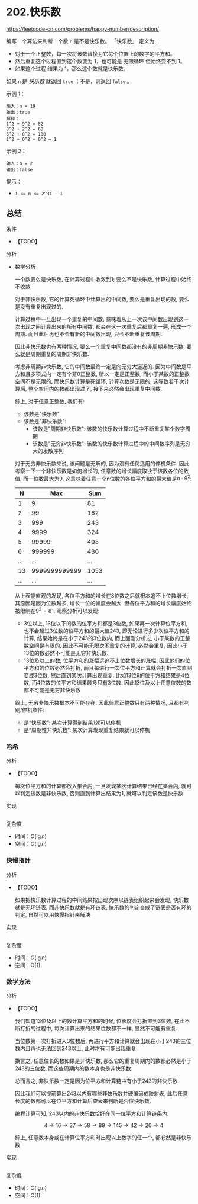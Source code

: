# 202.快乐数

<https://leetcode-cn.com/problems/happy-number/description/>

编写一个算法来判断一个数 `n` 是不是快乐数。
「快乐数」 定义为：

- 对于一个正整数，每一次将该数替换为它每个位置上的数字的平方和。
- 然后重复这个过程直到这个数变为 1，也可能是 无限循环 但始终变不到 1。
- 如果这个过程 结果为 1，那么这个数就是快乐数。

如果 `n` 是 *快乐数* 就返回 `true` ；不是，则返回 `false` 。

示例 1：

```text
输入：n = 19
输出：true
解释：
1^2 + 9^2 = 82
8^2 + 2^2 = 68
6^2 + 8^2 = 100
1^2 + 0^2 + 0^2 = 1
```

示例 2：

```text
输入：n = 2
输出：false
```

提示：

- `1 <= n <= 2^31 - 1`

## 总结

条件

- 【TODO】

分析

- 数学分析

  一个数要么是快乐数, 在计算过程中收敛到1; 要么不是快乐数, 计算过程中始终不收敛.

  对于非快乐数, 它的计算死循环中计算出的中间数, 要么是重复出现的数, 要么是没有重复出现过的.

  计算过程中一旦出现一个重复的中间数, 意味着从上一次该中间数出现到这一次出现之间计算出来的所有中间数, 都会在这一次重复后都重复一遍, 形成一个周期. 而且此后再也不会有新的中间数出现, 只会不断重复该周期.

  因此非快乐数也有两种情况, 要么一个重复中间数都没有的非周期非快乐数, 要么就是周期重复的周期非快乐数.

  考虑非周期非快乐数, 它的中间数最终一定是向无穷大逼近的. 因为中间数是平方和且多项式内一定有个非0正整数, 所以一定是正整数, 而小于某数的正整数空间不是无限的, 而快乐数计算是死循环, 计算次数是无限的, 这导致若干次计算后, 整个空间内的数都出现过了, 接下来必然会出现重复中间数.

  综上, 对于任意正整数, 我们有:

  - 该数是"快乐数"
  - 该数是"非快乐数":
    - 该数是"周期非快乐数": 该数的快乐数计算过程中不断重复某个数字周期
    - 该数是"无穷非快乐数": 该数的快乐数计算过程中的中间数序列是无穷大的发散序列

  对于无穷非快乐数来说, 该问题是无解的, 因为没有任何适用的停机条件. 因此考察一下一个非快乐数是如何增长的, 任意数的增长幅度取决于该数各位的数值, 而一位数最大为9, 这意味着任意一个n位数的各位平方和的最大值是$n \cdot 9^2$:

  | N   | Max           | Sum  |
  | --- | ------------- | ---- |
  | 1   | 9             | 81   |
  | 2   | 99            | 162  |
  | 3   | 999           | 243  |
  | 4   | 9999          | 324  |
  | 5   | 99999         | 405  |
  | 6   | 999999        | 486  |
  | ... | ...           | ...  |
  | 13  | 9999999999999 | 1053 |
  | ... | ...           | ...  |

  从上表能直观的发现, 各位平方和的增长在3位数之后就根本追不上位数增长, 其原因是因为位数越多, 增长一位的幅度会越大, 但各位平方和的增长幅度始终被限制在$9^2=81$. 观察分析可以发现:

  - 3位以上, 13位以下的数的位平方和都是3位数, 如果再一次计算位平方和, 也不会超过3位数的位平方和的最大值243, 即无论进行多少次位平方和的计算, 结果始终是在小于243的3位数内, 而上面刚分析过, 小于某数的正整数空间是有限的, 因此不可能无限次不重复的计算, 必然会重复, 因此小于13位的数必然不可能是无穷非快乐数.
  - 13位及以上的数, 位平方和的涨幅远追不上位数增长的涨幅, 因此他们的位平方和的位数必然会打折, 而且每进行一次位平方和计算就会打折一次直到变成3位数, 然后直到某次计算出现重复. 比如13位9的位平方和结果是4位数, 而4位数的位平方和结果最多只有3位数. 因此13位及以上任意位数的数都不可能是无穷非快乐数

  综上, 无穷非快乐数根本不可能存在, 因此任意正整数只有两种情况, 且都有判别/停机条件:

  - 是“快乐数”: 某次计算得到结果1就可以停机
  - 是“周期性非快乐数”: 某次计算发现重复结果就可以停机

### 哈希

分析

- 【TODO】

  每次位平方和的计算都放入集合内, 一旦发现某次计算结果已经在集合内, 就可以判定该数是非快乐数, 否则直到计算出结果为1, 就可以判定该数是快乐数

实现

```TODO
```

复杂度

- 时间：$O(\lg{n})$
- 空间：$O(\lg{n})$

### 快慢指针

分析

- 【TODO】

  如果把快乐数计算过程的中间结果按出现次序以链表组织起来会发现, 快乐数就是无环链表, 而非快乐数就是有环链表, 快乐数的判定变成了链表是否有环的判定, 自然可以用快慢指针来解决

实现

```TODO
```

复杂度

- 时间：$O(\lg{n})$
- 空间：O(1)

### 数学方法

分析

- 【TODO】

  我们知道13位及以上的数计算平方和的时候, 位长度会打折直到3位数, 在此不断打折的过程中, 每次计算出来的结果位数都不一样, 显然不可能有重复.

  当位数第一次打折进入3位数后, 再进行平方和计算就会出现在小于243的三位数内且再也无法回到243以上, 此时才有可能出现重复.

  换言之, 任意位长的数如果是非快乐数, 那么它的重复周期内的数都必然是小于243的三位数, 而这些周期内的数本身也是非快乐数.

  总而言之, 非快乐数一定是因为位平方和计算链中有小于243的非快乐数.

  因此我们可以提前算出243以内有哪些非快乐数并硬编码成映射表, 此后任意长度的数都可以在位平方和计算后查表来判断是否位快乐数.

  编程计算可知, 243以内的非快乐数恰好在同一位平方和计算链条内:

  $$
  4 \rightarrow 16 \rightarrow 37 \rightarrow 58 \rightarrow 89 \rightarrow 145 \rightarrow 42 \rightarrow 20 \rightarrow 4
  $$

  综上, 任意数本身或在计算位平方和时出现以上数字的任一个, 都必然是非快乐数

实现

```TODO
```

复杂度

- 时间：$O(\lg{n})$
- 空间：O(1)
